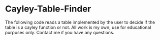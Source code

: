 # Cayley-Table-Finder
The following code reads a table implemented by the user to decide if the table is a cayley function or not.
All work is my own, use for educational purposes only.
Contact me if you have any questions.
